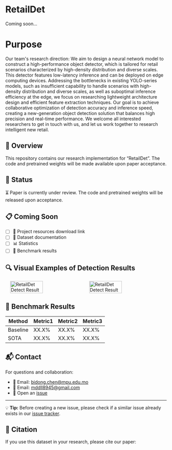 # RetailDet
Coming soon...
# Purpose
Our team's research direction: We aim to design a neural network model to construct a high-performance object detector, which is tailored for retail scenarios characterized by high-density distribution and diverse scales. This detector features low-latency inference and can be deployed on edge computing devices. Addressing the bottlenecks in existing YOLO-series models, such as insufficient capability to handle scenarios with high-density distribution and diverse scales, as well as suboptimal inference efficiency at the edge, we focus on researching lightweight architecture design and efficient feature extraction techniques. Our goal is to achieve collaborative optimization of detection accuracy and inference speed, creating a new-generation object detection solution that balances high precision and real-time performance. We welcome all interested researchers to get in touch with us, and let us work together to research intelligent new retail.

## 📖 Overview
This repository contains our research implementation for “RetailDet”. 
The code and pretrained weights will be made available upon paper acceptance.

## 🔄 Status
⏳ Paper is currently under review. The code and pretrained weights will be released upon acceptance.

## 📋 Coming Soon
- [ ] 💾 Project resources download link
- [ ] 📝 Dataset documentation
- [ ] 📊 Statistics
- [ ] 📌 Benchmark results

## 🔍 Visual Examples of Detection Results
<div style="display: flex; justify-content: center; gap: 20px; margin: 20px 0;">
  <img src="fig1.jpg" alt="RetailDet Detect Result" style="width: 45%; object-fit: contain;">
  <img src="fig2.jpg" alt="RetailDet Detect Result" style="width: 45%; object-fit: contain;">
</div>

## 🎯 Benchmark Results
| Method | Metric1 | Metric2 | Metric3 |
|--------|---------|---------|---------|
| Baseline| XX.X%   | XX.X%   | XX.X%   |
| SOTA    | XX.X%   | XX.X%   | XX.X%   |

## 📬 Contact
For questions and collaboration:
- 📮 Email: bidong.chen@mpu.edu.mo
- 📮 Email: mddll8945@gmail.com
- 🔧 Open an [issue](../../issues/new)
---
💡 **Tip:** Before creating a new issue, please check if a similar issue already exists in our [issue tracker](../../issues).

## 📝 Citation
If you use this dataset in your research, please cite our paper:
```bibtex


